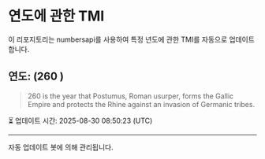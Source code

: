 
# 연도에 관한 TMI

이 리포지토리는 numbersapi를 사용하여 특정 년도에 관한 TMI를 자동으로 업데이트합니다.

## 연도: (260 )
> 260 is the year that Postumus, Roman usurper, forms the Gallic Empire and protects the Rhine against an invasion of Germanic tribes.

⏳ 업데이트 시간: 2025-08-30 08:50:23 (UTC)

---
자동 업데이트 봇에 의해 관리됩니다.
